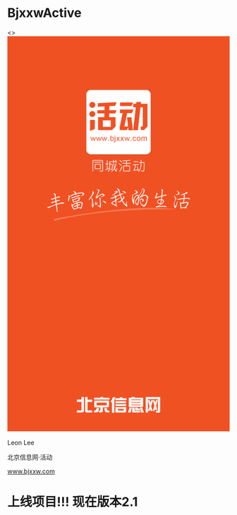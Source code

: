 # BjxxwActive

<>
  <img src="https://github.com/lhlleon/BjxxwActive/blob/master/NewBjxxwApp/Assets.xcassets/LaunchImage.launchimage/TTArticle-736h%403x.png" alt="北京信息网" title="北京信息网">
</p>

Leon Lee

北京信息网·活动 

www.bjxxw.com 

# 上线项目!!! 现在版本2.1
